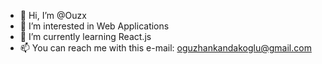 - 👋 Hi, I’m @Ouzx
- 👀 I’m interested in Web Applications
- 🌱 I’m currently learning React.js
- 📫 You can reach me with this e-mail: oguzhankandakoglu@gmail.com

<!---
Ouzx/Ouzx is a ✨ special ✨ repository because its `README.md` (this file) appears on your GitHub profile.
You can click the Preview link to take a look at your changes.
--->
